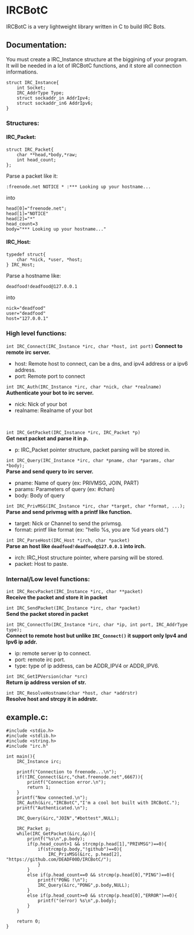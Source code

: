 # IRCBotC
IRCBotC is a very lightweight library written in C to build IRC Bots.

## Documentation:

You must create a IRC_Instance structure at the biggining of your program.  
It will be needed in a lot of IRCBotC functions, and it store all connection informations.  

```
struct IRC_Instance{
    int Socket;
    IRC_AddrType Type;
    struct sockaddr_in AddrIpv4;
    struct sockaddr_in6 AddrIpv6;
}
```

### Structures:

#### IRC_Packet:
```
struct IRC_Packet{
    char **head,*body,*raw;
    int head_count;
};
```
Parse a packet like it:
```
:freenode.net NOTICE * :*** Looking up your hostname...
```
into
``` 
head[0]="freenode.net";
head[1]="NOTICE"
head[2]="*"
head_count=3
body="*** Looking up your hostname..."
```

#### IRC_Host:

```
typedef struct{
    char *nick, *user, *host;
} IRC_Host;
```

Parse a hostname like:
```
deadfood!deadfood@127.0.0.1
```
into
```
nick="deadfood"
user="deadfood"
host="127.0.0.1"
```

### High level functions:
```int IRC_Connect(IRC_Instance *irc, char *host, int port)```
  **Connect to remote irc server.**
  - host: Remote host to connect, can be a dns, and ipv4 address or a ipv6 address.
  - port: Remote port to connect
  
```int IRC_Auth(IRC_Instance *irc, char *nick, char *realname)```  
  **Authenticate your bot to irc server.**
  - nick: Nick of your bot
  - realname: Realname of your bot
  <br/>

```int IRC_GetPacket(IRC_Instance *irc, IRC_Packet *p)```  
  **Get next packet and parse it in p.**  
  - p: IRC_Packet pointer structure, packet parsing will be stored in.  

```int IRC_Query(IRC_Instance *irc, char *pname, char *params, char *body);```  
  **Parse and send query to irc server.**  
  - pname: Name of query (ex: PRIVMSG, JOIN, PART)
  - params: Parameters of query (ex: #chan)
  - body: Body of query
  

```int IRC_PrivMSG(IRC_Instance *irc, char *target, char *format, ...);```
  **Parse and send privmsg with a printf like function.**  
  - target: Nick or Channel to send the privmsg.
  - format: printf like format (ex: "hello %s, you are %d years old.")
  

```int IRC_ParseHost(IRC_Host *irch, char *packet)```  
  **Parse an host like ```deadfood!deadfood@127.0.0.1``` into irch.**  
  - irch: IRC_Host structure pointer, where parsing will be stored.
  - packet: Host to paste.
  

### Internal/Low level functions:
```int IRC_RecvPacket(IRC_Instance *irc, char **packet)```  
  **Receive the packet and store it in packet**  
  

```int IRC_SendPacket(IRC_Instance *irc, char *packet)```  
  **Send the packet stored in packet**  
  
```int IRC_ConnectTo(IRC_Instance *irc, char *ip, int port, IRC_AddrType type);```  
  **Connect to remote host but unlike ```IRC_Connect()``` it support only Ipv4 and Ipv6 ip addr.**  
  - ip: remote server ip to connect.
  - port: remote irc port.
  - type: type of ip address, can be ADDR_IPV4 or ADDR_IPV6.
  
```int IRC_GetIPVersion(char *src)```  
  **Return ip address version of str.**  
  
```int IRC_ResolveHostname(char *host, char *addrstr)```  
  **Resolve host and strcpy it in addrstr.**  
  

## example.c:
```
#include <stdio.h>
#include <stdlib.h>
#include <string.h>
#include "irc.h"

int main(){
    IRC_Instance irc;
    
    printf("Connection to freenode...\n");
    if(!IRC_Connect(&irc,"chat.freenode.net",6667)){
        printf("Connection error.\n");
        return 1;
    }
    printf("Now connected.\n");
    IRC_Auth(&irc,"IRCBotC","I'm a cool bot built with IRCBotC.");
    printf("Authenticated.\n");
    
    IRC_Query(&irc,"JOIN","#bottest",NULL);
    
    IRC_Packet p;
    while(IRC_GetPacket(&irc,&p)){
        printf("%s\n",p.body);
        if(p.head_count>1 && strcmp(p.head[1],"PRIVMSG")==0){
            if(strcmp(p.body,"!github")==0){
                IRC_PrivMSG(&irc, p.head[2], "https://github.com/DEADF00D/IRCBotC/");
            }
        }
        else if(p.head_count==0 && strcmp(p.head[0],"PING")==0){
            printf("PONG !\n");
            IRC_Query(&irc,"PONG",p.body,NULL);
        }
        else if(p.head_count>=0 && strcmp(p.head[0],"ERROR")==0){
            printf("(error) %s\n",p.body);
        }
    }
    
    return 0;
}
```
